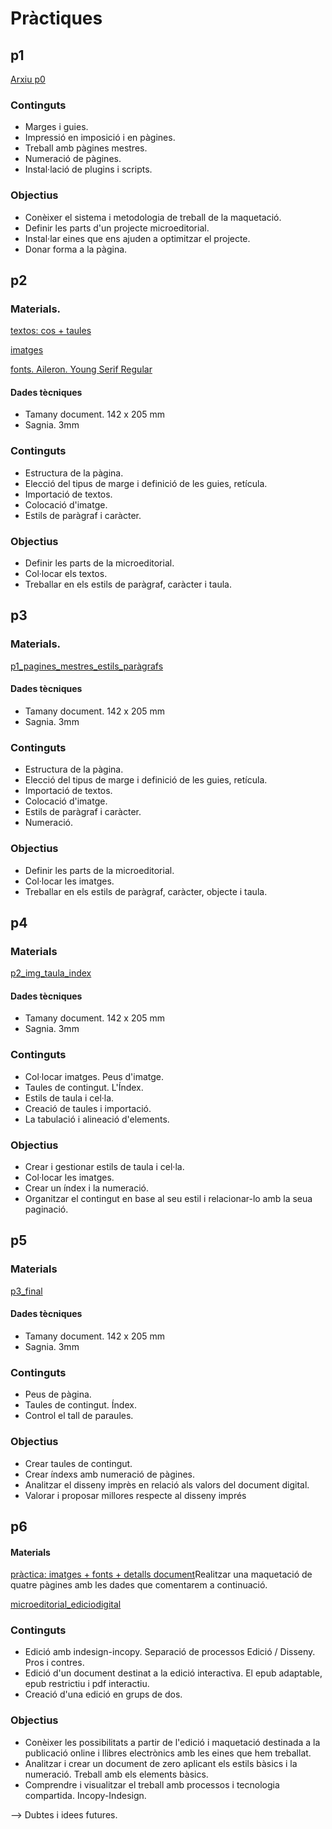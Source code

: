# Pràctiques

## p1

[Arxiu p0](p0.zip)

### Continguts
* Marges i guies.
* Impressió en imposició i en pàgines.
* Treball amb pàgines mestres.
* Numeració de pàgines.
* Instal·lació de plugins i scripts.
### Objectius
* Conèixer el sistema i metodologia de treball de la maquetació.
* Definir les parts d'un projecte microeditorial.
* Instal·lar eines que ens ajuden a optimitzar el projecte.
* Donar forma a la pàgina.


## p2

### Materials.

[textos: cos + taules](textos.zip)

[imatges](img.zip)

[fonts. Aileron. Young Serif Regular](fonts.zip)

#### Dades tècniques
* Tamany document. 142 x 205 mm
* Sagnia. 3mm
### Continguts
* Estructura de la pàgina.
* Elecció del tipus de marge i definició de les guies, retícula.
* Importació de textos.
* Colocació d'imatge.
* Estils de paràgraf i caràcter.
### Objectius
* Definir les parts de la microeditorial.
* Col·locar els textos.
* Treballar en els estils de paràgraf, caràcter i taula.

## p3

### Materials.

[p1_pagines_mestres_estils_paràgrafs](p1_vtext.zip)

#### Dades tècniques
* Tamany document. 142 x 205 mm
* Sagnia. 3mm
### Continguts
* Estructura de la pàgina.
* Elecció del tipus de marge i definició de les guies, retícula.
* Importació de textos.
* Colocació d'imatge.
* Estils de paràgraf i caràcter.
* Numeració.
### Objectius
* Definir les parts de la microeditorial.
* Col·locar les imatges.
* Treballar en els estils de paràgraf, caràcter, objecte i taula.

## p4

### Materials
[p2_img_taula_index](p2_img_taula_index.zip)

#### Dades tècniques
* Tamany document. 142 x 205 mm
* Sagnia. 3mm
### Continguts
* Col·locar imatges. Peus d'imatge.
* Taules de contingut. L'Índex.
* Estils de taula i cel·la.
* Creació de taules i importació.
* La tabulació i alineació d'elements.
### Objectius
* Crear i gestionar estils de taula i cel·la.
* Col·locar les imatges.
* Crear un índex i la numeració.
* Organitzar el contingut en base al seu estil i relacionar-lo amb la seua paginació.

## p5

### Materials
[p3_final](p3_final.zip)
#### Dades tècniques
* Tamany document. 142 x 205 mm
* Sagnia. 3mm
### Continguts
* Peus de pàgina.
* Taules de contingut. Índex.
* Control el tall de paraules.
### Objectius
* Crear taules de contingut.
* Crear índexs amb numeració de pàgines.
* Analitzar el disseny imprès en relació als valors del document digital.
* Valorar i proposar millores respecte al disseny imprés

## p6

#### Materials

[pràctica: imatges + fonts + detalls document]()Realitzar una maquetació de quatre pàgines amb les dades que comentarem a continuació.

[microeditorial_ediciodigital]()

### Continguts
* Edició amb indesign-incopy. Separació de processos Edició / Disseny. Pros i contres.
* Edició d'un document destinat a la edició interactiva. El epub adaptable, epub restrictiu i pdf interactiu.
* Creació d'una edició en grups de dos.
### Objectius
* Conèixer les possibilitats a partir de l'edició i maquetació destinada a la publicació online i llibres electrònics amb les eines que hem treballat.
* Analitzar i crear un document de zero aplicant els estils bàsics i la numeració. Treball amb els elements bàsics.
* Comprendre i visualitzar el treball amb processos i tecnologia compartida. Incopy-Indesign.

--> Dubtes i idees futures.

